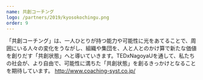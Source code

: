 ```yaml
---
name: 共創コーチング
logo: /partners/2019/kyosokochingu.png
order: 9
---
```


「共創コーチング」は、一人ひとりが持つ能力や可能性に光をあてることで、周囲にいる人々の変化をうながし、組織や集団を、人と人とのかけ算で新たな価値を創りだす「共創状態」へと導いていきます。TEDxNagoyaUを通して、私たちの社会が、より自由で、可能性に満ちた「共創状態」を創るきっかけとなることを期待しています。
http://www.coaching-syst.co.jp/
